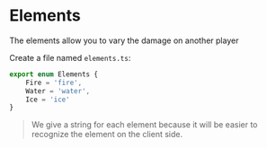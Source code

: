 # Elements

The elements allow you to vary the damage on another player

Create a file named `elements.ts`:

```ts
export enum Elements {
    Fire = 'fire',
    Water = 'water',
    Ice = 'ice'
}
```

> We give a string for each element because it will be easier to recognize the element on the client side.